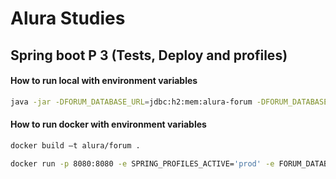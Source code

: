 # Alura Studies
## Spring boot P 3 (Tests, Deploy and profiles)

#### How to run local with environment variables
```sh
java -jar -DFORUM_DATABASE_URL=jdbc:h2:mem:alura-forum -DFORUM_DATABASE_USERNAME=sa -DFORUM_DATABASE_PASSWORD= -DFORUM_JWT_SECRET=123456 -DFORUM_APP_PORT=9092 -Dspring.profiles.active=prod target/forum.jar
```

#### How to run docker with environment variables
```sh
docker build –t alura/forum .

docker run -p 8080:8080 -e SPRING_PROFILES_ACTIVE='prod' -e FORUM_DATABASE_URL='jdbc:h2:mem:alura-forum' -e FORUM_DATABASE_USERNAME='sa' -e FORUM_DATABASE_PASSWORD='' -e FORUM_JWT_SECRET='123456' alura/forum
```
